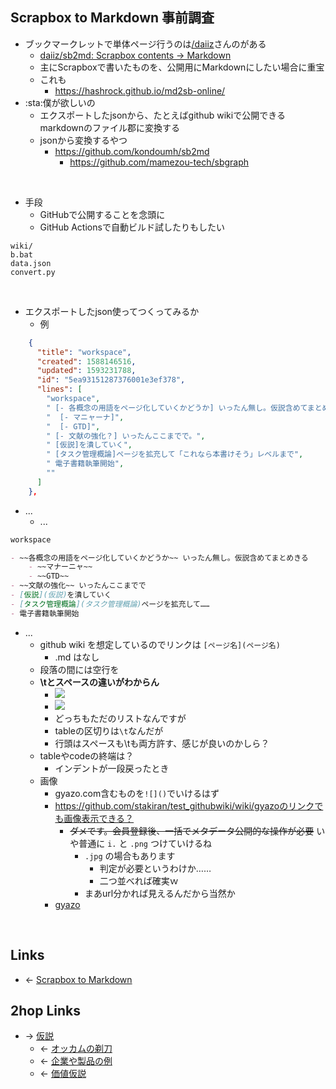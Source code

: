 ## Scrapbox to Markdown 事前調査
- ブックマークレットで単体ページ行うのは[/daiiz](https://scrapbox.io/daiiz)さんのがある
    - [daiiz/sb2md: Scrapbox contents -> Markdown](https://github.com/daiiz/sb2md)
    - 主にScrapboxで書いたものを、公開用にMarkdownにしたい場合に重宝
    - これも
        - <https://hashrock.github.io/md2sb-online/>
- :sta:僕が欲しいの
    - エクスポートしたjsonから、たとえばgithub wikiで公開できるmarkdownのファイル郡に変換する
    - jsonから変換するやつ
        - <https://github.com/kondoumh/sb2md>
            - <https://github.com/mamezou-tech/sbgraph>

<br>

- 手段
    - GitHubで公開することを念頭に
    - GitHub Actionsで自動ビルド試したりもしたい

```file
wiki/
b.bat
data.json
convert.py
```

<br>

- エクスポートしたjson使ってつくってみるか
    - 例

```json
    {
      "title": "workspace",
      "created": 1588146516,
      "updated": 1593231788,
      "id": "5ea93151287376001e3ef378",
      "lines": [
        "workspace",
        " [- 各概念の用語をページ化していくかどうか] いったん無し。仮説含めてまとめきる",
        "  [- マニャーナ]",
        "  [- GTD]",
        " [- 文献の強化？] いったんここまでで。",
        " [仮説]を潰していく",
        " [タスク管理概論]ページを拡充して「これなら本書けそう」レベルまで",
        " 電子書籍執筆開始",
        ""
      ]
    },
```

- ...
    - ...

```md
workspace

- ~~各概念の用語をページ化していくかどうか~~ いったん無し。仮説含めてまとめきる
    - ~~マナーニャ~~
    - ~~GTD~~
- ~~文献の強化~~ いったんここまでで
- [仮説](仮説)を潰していく
- [タスク管理概論](タスク管理概論)ページを拡充して……
- 電子書籍執筆開始

```

- ...
    - github wiki を想定しているのでリンクは `[ページ名](ページ名)`
        - .md はなし
    - 段落の間には空行を
    - **\tとスペースの違いがわからん**
        - <a href="https://gyazo.com/72755ae324d326f0a9f9ed9e6c2af565" target="_blank" rel="noopener noreferrer">![](https://gyazo.com/72755ae324d326f0a9f9ed9e6c2af565/raw)</a>
        - <a href="https://gyazo.com/62c4d95e8e6fd26398d6a7a775fce4d7" target="_blank" rel="noopener noreferrer">![](https://gyazo.com/62c4d95e8e6fd26398d6a7a775fce4d7/raw)</a>
        - どっちもただのリストなんですが
        - tableの区切りは`\t`なんだが
        - 行頭はスペースも\tも両方許す、感じが良いのかしら？
    - tableやcodeの終端は？
        - インデントが一段戻ったとき
    - 画像
        - gyazo.com含むものを`![]()`でいけるはず
        - <https://github.com/stakiran/test_githubwiki/wiki/gyazoのリンクでも画像表示できる？>
            - ~~ダメです。会員登録後、一括でメタデータ公開的な操作が必要~~ いや普通に `i.` と `.png` つけていけるね
                - `.jpg` の場合もあります
                    - 判定が必要というわけか……
                    - 二つ並べれば確実ｗ
                - まあurl分かれば見えるんだから当然か
        - [gyazo](gyazo.md)

<br>

## Links
- ← [Scrapbox to Markdown](Scrapbox_to_Markdown.md)

## 2hop Links
- → [仮説](仮説.md)
    - ← [オッカムの剃刀](オッカムの剃刀.md)
    - ← [企業や製品の例](企業や製品の例.md)
    - ← [価値仮説](価値仮説.md)
